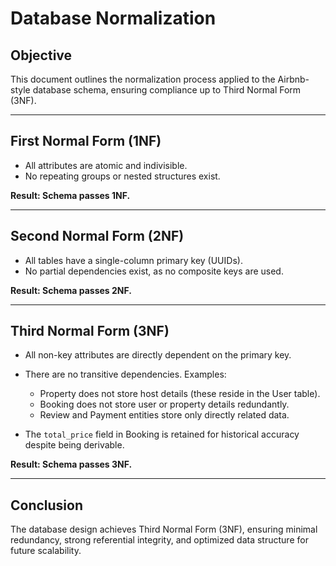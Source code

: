# Database Normalization 

## Objective
This document outlines the normalization process applied to the Airbnb-style database schema, ensuring compliance up to Third Normal Form (3NF).

---

## First Normal Form (1NF)

- All attributes are atomic and indivisible.
- No repeating groups or nested structures exist.

**Result: Schema passes 1NF.**

---

## Second Normal Form (2NF)

- All tables have a single-column primary key (UUIDs).
- No partial dependencies exist, as no composite keys are used.

**Result: Schema passes 2NF.**

---

## Third Normal Form (3NF)

- All non-key attributes are directly dependent on the primary key.
- There are no transitive dependencies. Examples:

  - Property does not store host details (these reside in the User table).
  - Booking does not store user or property details redundantly.
  - Review and Payment entities store only directly related data.

- The `total_price` field in Booking is retained for historical accuracy despite being derivable.

**Result: Schema passes 3NF.**

---

## Conclusion

The database design achieves Third Normal Form (3NF), ensuring minimal redundancy, strong referential integrity, and optimized data structure for future scalability.
